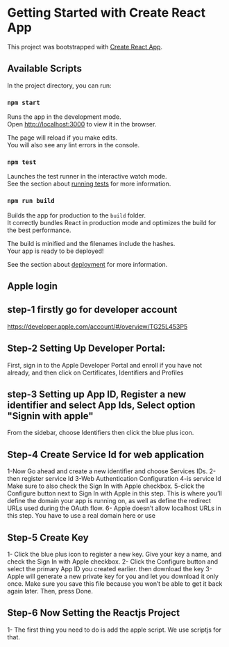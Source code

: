 # Getting Started with Create React App

This project was bootstrapped with [Create React App](https://github.com/facebook/create-react-app).

## Available Scripts

In the project directory, you can run:

### `npm start`

Runs the app in the development mode.\
Open [http://localhost:3000](http://localhost:3000) to view it in the browser.

The page will reload if you make edits.\
You will also see any lint errors in the console.

### `npm test`

Launches the test runner in the interactive watch mode.\
See the section about [running tests](https://facebook.github.io/create-react-app/docs/running-tests) for more information.

### `npm run build`

Builds the app for production to the `build` folder.\
It correctly bundles React in production mode and optimizes the build for the best performance.

The build is minified and the filenames include the hashes.\
Your app is ready to be deployed!

See the section about [deployment](https://facebook.github.io/create-react-app/docs/deployment) for more information.


## Apple login
## step-1 firstly go for developer account
https://developer.apple.com/account/#/overview/TG25L453P5
## Step-2  Setting Up Developer Portal:

First, sign in to the Apple Developer Portal and enroll if you have not already, and then click on Certificates, Identifiers and Profiles

## step-3 Setting up App ID, Register a new identifier and select App Ids, Select option "Signin with apple"

From the sidebar, choose Identifiers then click the blue plus icon.

## Step-4 Create Service Id for web application 
1-Now Go ahead and create a new identifier and choose Services IDs.
2-then register service Id
3-Web Authentication Configuration
4-is service Id Make sure to also check the Sign In with Apple checkbox.
5-click the Configure button next to Sign In with Apple in this step. This is where you’ll define the domain your app is running on, as well as define the redirect URLs used during the OAuth flow.
6-  Apple doesn’t allow localhost URLs in this step. You have to use a real domain here or use


## Step-5 Create Key

1- Click the blue plus icon to register a new key. Give your key a name, and check the Sign In with Apple checkbox.
2-  Click the Configure button and select the primary App ID you created earlier.
then download the key 
3-Apple will generate a new private key for you and let you download it only once. Make sure you save this file because you won’t be able to get it back again later. Then, press Done.

## Step-6 Now Setting the Reactjs Project

1- The first thing you need to do is add the apple script. We use scriptjs for that.


